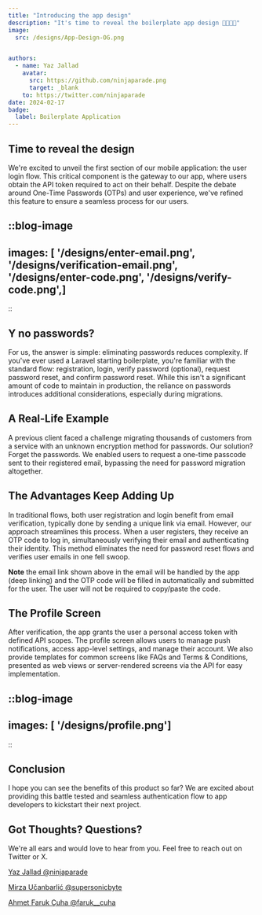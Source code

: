 ```yaml
---
title: "Introducing the app design"
description: "It's time to reveal the boilerplate app design 🎨🧑‍🎨📱"
image:
  src: /designs/App-Design-OG.png


authors:
  - name: Yaz Jallad
    avatar:
      src: https://github.com/ninjaparade.png
      target: _blank
    to: https://twitter.com/ninjaparade
date: 2024-02-17
badge:
  label: Boilerplate Application
---
```


## Time to reveal the design

We're excited to unveil the first section of our mobile application: the user login flow. This critical component is the gateway to our app, where users obtain the API token required to act on their behalf. Despite the debate around One-Time Passwords (OTPs) and user experience, we've refined this feature to ensure a seamless process for our users.

::blog-image
---
images: [ '/designs/enter-email.png', '/designs/verification-email.png', '/designs/enter-code.png', '/designs/verify-code.png',]
---
::

## Y no passwords?

For us, the answer is simple: eliminating passwords reduces complexity. If you've ever used a Laravel starting boilerplate, you're familiar with the standard flow: registration, login, verify password (optional), request password reset, and confirm password reset. While this isn't a significant amount of code to maintain in production, the reliance on passwords introduces additional considerations, especially during migrations.

## A Real-Life Example

A previous client faced a challenge migrating thousands of customers from a service with an unknown encryption method for passwords. Our solution? Forget the passwords. We enabled users to request a one-time passcode sent to their registered email, bypassing the need for password migration altogether.

## The Advantages Keep Adding Up

In traditional flows, both user registration and login benefit from email verification, typically done by sending a unique link via email. However, our approach streamlines this process. When a user registers, they receive an OTP code to log in, simultaneously verifying their email and authenticating their identity. This method eliminates the need for password reset flows and verifies user emails in one fell swoop.

**Note** the email link shown above in the email will be handled by the app (deep linking) and the OTP code will be filled in automatically and submitted for the user. The user will not be required to copy/paste the code.

## The Profile Screen

After verification, the app grants the user a personal access token with defined API scopes. The profile screen allows users to manage push notifications, access app-level settings, and manage their account. We also provide templates for common screens like FAQs and Terms & Conditions, presented as web views or server-rendered screens via the API for easy implementation.

::blog-image
---
images: [ '/designs/profile.png']
---
::


## Conclusion

I hope you can see the benefits of this product so far? We are excited about providing this battle tested and seamless authentication flow 
to app developers to kickstart their next project. 

## Got Thoughts? Questions?

We're all ears and would love to hear from you. Feel free to reach out on Twitter or X.

[Yaz Jallad @ninjaparade](https://twitter.com/ninjaparade)

[Mirza Učanbarlić @supersonicbyte](https://twitter.com/supersonicbyte)

[Ahmet Faruk Çuha @faruk__cuha](https://twitter.com/faruk__cuha) 
